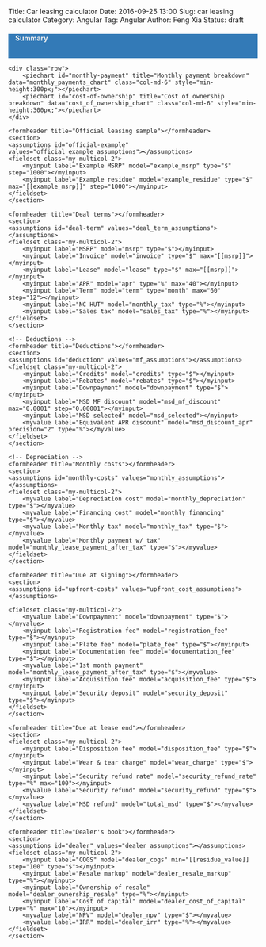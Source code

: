 Title: Car leasing calculator
Date: 2016-09-25 13:00
Slug: car leasing calculator
Category: Angular
Tag: Angular
Author: Feng Xia
Status: draft

<script type="text/javascript" src="/app/app.module.js">
</script>
<script type="text/javascript" src="/app/car-leasing/car-leasing.module.js">
</script>

<div ng-app="fengApp" ng-controller="CarLeasingController">
    <div class="row" style="background-color:#337ab7; padding: 0em 1em 1em 1em;color:#efefef;margin-bottom:1em;">
        <h4 class="page-header">Summary</h4>
        <div class="col-md-6">
            <summary label="Total lease" model="lease_after_tax" type="$"></summary>
            <summary label="Monthly payment" model="monthly_lease_payment_after_tax" type="$"></summary>
            <summary label="APR" model="apr" type="%"></summary>
            <summary label="Term" model="term" type="month" precision="0"></summary>
        </div><div class="col-md-6">
            <summary label="Cost of ownership" model="cost_of_ownership" type="$"></summary>
            <summary label="Drive off cost" model="upfront_cost" type="$"></summary>
            <summary label="Last payment/refund" model="lease_end_cost" type="$"></summary>
        </div>
    </div>

    <div class="row">
        <piechart id="monthly-payment" title="Monthly payment breakdown" data="monthly_payments_chart" class="col-md-6" style="min-height:300px;"></piechart>
        <piechart id="cost-of-ownership" title="Cost of ownership breakdown" data="cost_of_ownership_chart" class="col-md-6" style="min-height:300px;"></piechart>
    </div>

    <formheader title="Official leasing sample"></formheader>
    <section>
    <assumptions id="official-example" values="official_example_assumptions"></assumptions>
    <fieldset class="my-multicol-2">
        <myinput label="Example MSRP" model="example_msrp" type="$" step="1000"></myinput>
        <myinput label="Example residue" model="example_residue" type="$" max="[[example_msrp]]" step="1000"></myinput>
    </fieldset>
    </section>

    <formheader title="Deal terms"></formheader>
    <section>
    <assumptions id="deal-term" values="deal_term_assumptions"></assumptions>
    <fieldset class="my-multicol-2">
        <myinput label="MSRP" model="msrp" type="$"></myinput>
        <myinput label="Invoice" model="invoice" type="$" max="[[msrp]]"></myinput>
        <myinput label="Lease" model="lease" type="$" max="[[msrp]]"></myinput>
        <myinput label="APR" model="apr" type="%" max="40"></myinput>
        <myinput label="Term" model="term" type="month" max="60" step="12"></myinput>
        <myinput label="NC HUT" model="monthly_tax" type="%"></myinput>
        <myinput label="Sales tax" model="sales_tax" type="%"></myinput>
    </fieldset>
    </section>

    <!-- Deductions -->
    <formheader title="Deductions"></formheader>
    <section>
    <assumptions id="deduction" values="mf_assumptions"></assumptions>
    <fieldset class="my-multicol-2">
        <myinput label="Credits" model="credits" type="$"></myinput>
        <myinput label="Rebates" model="rebates" type="$"></myinput>
        <myinput label="Downpayment" model="downpayment" type="$"></myinput>
        <myinput label="MSD MF discount" model="msd_mf_discount" max="0.0001" step="0.00001"></myinput>
        <myinput label="MSD selected" model="msd_selected"></myinput>
        <myvalue label="Equivalent APR discount" model="msd_discount_apr" precision="2" type="%"></myvalue>
    </fieldset>
    </section>

    <!-- Depreciation -->
    <formheader title="Monthly costs"></formheader>
    <section>
    <assumptions id="monthly-costs" values="monthly_assumptions"></assumptions>
    <fieldset class="my-multicol-2">
        <myvalue label="Depreciation cost" model="monthly_depreciation" type="$"></myvalue>
        <myvalue label="Financing cost" model="monthly_financing" type="$"></myvalue>
        <myvalue label="Monthly tax" model="monthly_tax" type="$"></myvalue>
        <myvalue label="Monthly payment w/ tax" model="monthly_lease_payment_after_tax" type="$"></myvalue>
    </fieldset>
    </section>

    <formheader title="Due at signing"></formheader>
    <section>
    <assumptions id="upfront-costs" values="upfront_cost_assumptions"></assumptions>

    <fieldset class="my-multicol-2">
        <myvalue label="Downpayment" model="downpayment" type="$"></myvalue>
        <myinput label="Registration fee" model="registration_fee" type="$"></myinput>
        <myinput label="Plate fee" model="plate_fee" type="$"></myinput>
        <myinput label="Documentation fee" model="documentation_fee" type="$"></myinput>
        <myvalue label="1st month payment" model="monthly_lease_payment_after_tax" type="$"></myvalue>
        <myinput label="Acquisition fee" model="acquisition_fee" type="$"></myinput>
        <myinput label="Security deposit" model="security_deposit" type="$"></myinput>
    </fieldset>
    </section>

    <formheader title="Due at lease end"></formheader>
    <section>
    <fieldset class="my-multicol-2">
        <myinput label="Disposition fee" model="disposition_fee" type="$"></myinput>
        <myinput label="Wear & tear charge" model="wear_charge" type="$"></myinput>
        <myinput label="Security refund rate" model="security_refund_rate" type="%" max="100"></myinput>
        <myvalue label="Security refund" model="security_refund" type="$"></myvalue>
        <myvalue label="MSD refund" model="total_msd" type="$"></myvalue>
    </fieldset>
    </section>

    <formheader title="Dealer's book"></formheader>
    <section>
    <assumptions id="dealer" values="dealer_assumptions"></assumptions>
    <fieldset class="my-multicol-2">
        <myinput label="COGS" model="dealer_cogs" min="[[residue_value]] step="100" type="$"></myinput>
        <myinput label="Resale markup" model="dealer_resale_markup" type="%"></myinput>
        <myinput label="Ownership of resale" model="dealer_ownership_resale" type="%"></myinput>
        <myinput label="Cost of capital" model="dealer_cost_of_capital" type="%" max="10"></myinput>
        <myvalue label="NPV" model="dealer_npv" type="$"></myvalue>
        <myvalue label="IRR" model="dealer_irr" type="%"></myvalue>
    </fieldset>
    </section>
</div>

<script type="text/javascript">
    var j$ = jQuery.noConflict();

    j$(document).ready(function() {
        j$('section').hide();

        // toggle resume exp content by clicking on its header
        j$('formheader').click(function() {
            j$(this).next('section').toggle("slide", {
                direction: "right"
            }, 1000);

            j$(this).find('i').last().toggleClass('fa-angle-double-up');
            j$(this).find('i').last().toggleClass('fa-angle-double-down');
        });

    });
</script>
